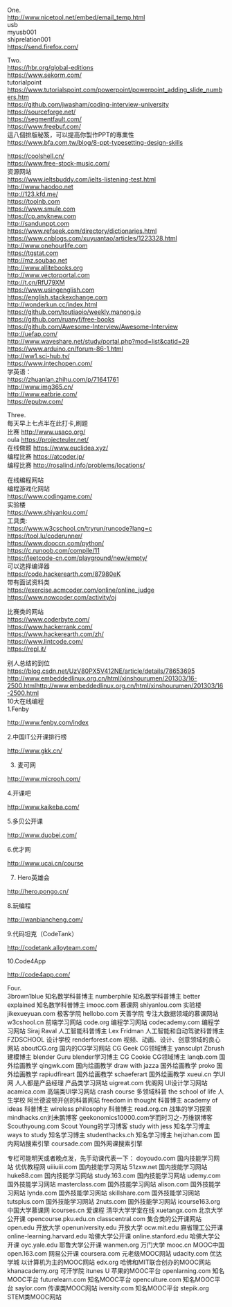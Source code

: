 One.  
http://www.nicetool.net/embed/email_temp.html   
usb      
myusb001   
shiprelation001   
https://send.firefox.com/   

Two.  
https://hbr.org/global-editions    
https://www.sekorm.com/   
tutorialpoint  
https://www.tutorialspoint.com/powerpoint/powerpoint_adding_slide_numbers.htm   
https://github.com/jwasham/coding-interview-university   
https://sourceforge.net/    
https://segmentfault.com/    
https://www.freebuf.com/    
這八個排版秘笈，可以提高你製作PPT的專業性
https://www.bfa.com.tw/blog/8-ppt-typesetting-design-skills   


https://coolshell.cn/     
https://www.free-stock-music.com/  
资源网站  
https://www.ieltsbuddy.com/ielts-listening-test.html  
http://www.haodoo.net  
http://123.kfd.me/  
https://toolnb.com  
https://www.smule.com  
https://cp.anyknew.com   
http://sandunppt.com    
https://www.refseek.com/directory/dictionaries.html   
https://www.cnblogs.com/xuyuantao/articles/1223328.html   
http://www.onehourlife.com   
https://tgstat.com   
http://mz.soubao.net   
http://www.allitebooks.org   
http://www.vectorportal.com   
http://t.cn/RfU79XM   
https://www.usingenglish.com  
https://english.stackexchange.com  
http://wonderkun.cc/index.html  
https://github.com/toutiaoio/weekly.manong.io  
https://github.com/ruanyf/free-books  
https://github.com/Awesome-Interview/Awesome-Interview  
http://uefap.com/  
http://www.waveshare.net/study/portal.php?mod=list&catid=29  
https://www.arduino.cn/forum-86-1.html  
http://ww1.sci-hub.tv/  
https://www.intechopen.com/  
学英语：   
https://zhuanlan.zhihu.com/p/71641761   
http://www.img365.cn/   
http://www.eatbrie.com/  
https://epubw.com/  

Three.  
每天早上七点半在此打卡,刷题   
比赛 http://www.usaco.org/   
oula https://projecteuler.net/   
在线做题 https://www.euclidea.xyz/   
编程比赛 https://atcoder.jp/   
编程比赛 http://rosalind.info/problems/locations/   

在线编程网站   
编程游戏化网站   
https://www.codingame.com/   
实验楼   
https://www.shiyanlou.com/   
工具类:   
https://www.w3cschool.cn/tryrun/runcode?lang=c   
https://tool.lu/coderunner/   
https://www.dooccn.com/python/   
https://c.runoob.com/compile/11   
https://leetcode-cn.com/playground/new/empty/   
可以选择编译器   
https://code.hackerearth.com/87980eK   
带有面试资料类   
https://exercise.acmcoder.com/online/online_judge   
https://www.nowcoder.com/activity/oj   

比赛类的网站   
https://www.coderbyte.com/   
https://www.hackerrank.com/   
https://www.hackerearth.com/zh/   
https://www.lintcode.com/    
https://repl.it/   

别人总结的到位   
https://blog.csdn.net/UzV80PX5V412NE/article/details/78653695
http://www.embeddedlinux.org.cn/html/xinshourumen/201303/16-2500.htmlhttp://www.embeddedlinux.org.cn/html/xinshourumen/201303/16-2500.html   
10大在线编程    
1.Fenby

http://www.fenby.com/index

2.中国IT公开课排行榜

http://www.gkk.cn/

3. 麦可网

http://www.microoh.com/

4.开课吧

http://www.kaikeba.com/

5.多贝公开课

http://www.duobei.com/

6.优才网

http://www.ucai.cn/course

7. Hero英雄会

http://hero.pongo.cn/

8.玩编程

http://wanbiancheng.com/

9.代码坦克（CodeTank）

http://codetank.alloyteam.com/

10.Code4App

http://code4app.com/


Four.   
3brown1blue 知名数学科普博主
numberphile 知名数学科普博主
better explained 知名数学科普博主
imooc.com 慕课网
shiyanlou.com 实验楼
jikexueyuan.com 极客学院
hellobo.com 天善学院 专注大数据领域的慕课网站
w3cshool.cn 前端学习网站
code.org 编程学习网站
codecademy.com 编程学习网站
Siraj Raval 人工智能科普博主
Lex Fridman 人工智能和自动驾驶科普博主
FZDSCHOOL 设计学校
renderforest.com 视频、动画、设计、创意领域的良心网站
aboutCG.org 国内的CG学习网站
CG Geek CG领域博主
yansculpt Zbrush建模博主
blender Guru blender学习博主
CG Cookie CG领域博主
lanqb.com 国外绘画教学
qingwk.com 国内绘画教学
draw with jazza 国外绘画教学
proko 国外绘画教学
rapiudfireart 国外绘画教学
schaeferart 国外绘画教学
xueui.cn 学UI网
人人都是产品经理 产品类学习网站
uigreat.com 优阁网 UI设计学习网站
acamica.com 高端类UI学习网站
crash course 多领域科普
the school of life 人生学校 阿兰德波顿开创的科普网站
freedom in thought 科普博主
academy of ideas 科普博主
wireless philosophy 科普博主
read.org.cn 战隼的学习探索
mindhacks.cn刘未鹏博客
geekonomics10000.com学而时习之-万维钢博客
Scouthyoung.com Scout Young的学习博客
study with jess 知名学习博主
ways to study 知名学习博主
studenthacks.ch 知名学习博主
hejizhan.com 国内网站搜索引擎
coursade.com 国外网课搜索引擎

专栏可能明天或者晚点发，先手动课代表一下：
doyoudo.com 国内技能学习网站
优优教程网 uiiiuiii.com 国内技能学习网站
51zxw.net 国内技能学习网站
huke88.com 国内技能学习网站
study.163.com 国内技能学习网站
udemy.com 国外技能学习网站
masterclass.com 国外技能学习网站
alison.com 国外技能学习网站
lynda.com 国外技能学习网站
skillshare.com 国外技能学习网站
tutsplus.com 国外技能学习网站
2nuts.com 国外技能学习网站
icourse163.org 中国大学慕课网
icourses.cn 爱课程
清华大学学堂在线 xuetangx.com
北京大学公开课 opencourse.pku.edu.cn
classcentral.com 集合类的公开课网站
open.edu 开放大学
openuniversity.edu 开放大学
ocw.mit.edu 麻省理工公开课
online-learning.harvard.edu 哈佛大学公开课
online.stanford.edu 哈佛大学公开课
oyc.yale.edu 耶鲁大学公开课
wanmen.org 万门大学
mooc.cn MOOC中国
open.163.com 网易公开课
coursera.com 元老级MOOC网站
udacity.com 优达学城 以计算机为主的MOOC网站
edx.org 哈佛和MIT联合创办的MOOC网站
khanacademy.org 可汗学院
itunes U 苹果的MOOC平台
openlarning.com 知名MOOC平台
futurelearn.com 知名MOOC平台
openculture.com 知名MOOC平台
saylor.com 传课类MOOC网站
iversity.com 知名MOOC平台
stepik.org STEM类MOOC网站
